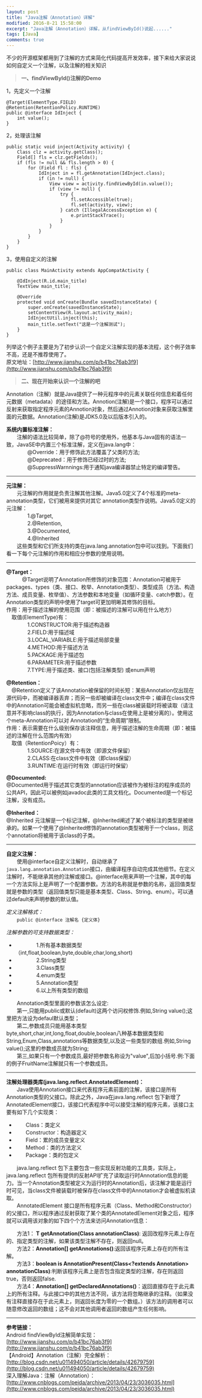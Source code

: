 ```yaml
---
layout: post
title: "Java注解（Annotation）详解"
modified: 2016-8-21 15:58:00
excerpt: "Java注解（Annotation）详解，从findViewById()说起......"
tags: [Java]
comments: true
---
```



不少的开源框架都用到了注解的方式来简化代码提高开发效率，接下来给大家说说如何自定义一个注解，以及注解的相关知识   

> **一、findViewById()注解的Demo**

 1，先定义一个注解    

	@Target(ElementType.FIELD)
	@Retention(RetentionPolicy.RUNTIME)
	public @interface IdInject {
	    int value();
	}

 2，处理该注解     

    public static void inject(Activity activity) {
        Class clz = activity.getClass();
        Field[] fls = clz.getFields();
        if (fls != null && fls.length > 0) {
            for (Field fl : fls) {
                IdInject in = fl.getAnnotation(IdInject.class);
                if (in != null) {
                    View view = activity.findViewById(in.value());
                    if (view != null) {
                        try {
                            fl.setAccessible(true);
                            fl.set(activity, view);
                        } catch (IllegalAccessException e) {
                            e.printStackTrace();
                        }
                    }
                }
            }
        }
    }

 3，使用自定义的注解   

	public class MainActivity extends AppCompatActivity {
	
	    @IdInject(R.id.main_title)
	    TextView main_title;
	
	    @Override
	    protected void onCreate(Bundle savedInstanceState) {
	        super.onCreate(savedInstanceState);
	        setContentView(R.layout.activity_main);
	        IdInjectUtil.inject(this);
	        main_title.setText("这是一个注解测试");
	    }
	}

	
列举这个例子主要是为了初步认识一个自定义注解实现的基本流程，这个例子效率不高，还是不推荐使用了。   
原文地址：[http://www.jianshu.com/p/b41bc76ab3f9](http://www.jianshu.com/p/b41bc76ab3f9)

   

> **二、现在开始来认识一个注解的吧**

Annotation（注解）就是Java提供了一种元程序中的元素关联任何信息和着任何元数据（metadata）的途径和方法。Annotion(注解)是一个接口，程序可以通过反射来获取指定程序元素的Annotion对象，然后通过Annotion对象来获取注解里面的元数据。Annotation(注解)是JDK5.0及以后版本引入的。  
 
**系统内置标准注解：**    
　　注解的语法比较简单，除了@符号的使用外，他基本与Java固有的语法一致，JavaSE中内置三个标准注解，定义在java.lang中：   
　　　　@Override：用于修饰此方法覆盖了父类的方法;   
　　　　@Deprecated：用于修饰已经过时的方法;   
　　　　@SuppressWarnnings:用于通知java编译器禁止特定的编译警告。  


----------
 
**元注解：**   
　　元注解的作用就是负责注解其他注解。Java5.0定义了4个标准的meta-annotation类型，它们被用来提供对其它 annotation类型作说明。Java5.0定义的元注解：   
　　　　1.@Target,   
　　　　2.@Retention,   
　　　　3.@Documented,   
　　　　4.@Inherited   
　　这些类型和它们所支持的类在java.lang.annotation包中可以找到。下面我们看一下每个元注解的作用和相应分参数的使用说明。 


----------
  
**@Target：**   
　　　@Target说明了Annotation所修饰的对象范围：Annotation可被用于 packages、types（类、接口、枚举、Annotation类型）、类型成员（方法、构造方法、成员变量、枚举值）、方法参数和本地变量（如循环变量、catch参数）。在Annotation类型的声明中使用了target可更加明晰其修饰的目标。   
作用：用于描述注解的使用范围（即：被描述的注解可以用在什么地方）   
　取值(ElementType)有：   
　　　　1.CONSTRUCTOR:用于描述构造器   
　　　　2.FIELD:用于描述域   
　　　　3.LOCAL_VARIABLE:用于描述局部变量   
　　　　4.METHOD:用于描述方法   
　　　　5.PACKAGE:用于描述包   
　　　　6.PARAMETER:用于描述参数   
　　　　7.TYPE:用于描述类、接口(包括注解类型) 或enum声明

**@Retention：**   
　@Retention定义了该Annotation被保留的时间长短：某些Annotation仅出现在源代码中，而被编译器丢弃；而另一些却被编译在class文件中；编译在class文件中的Annotation可能会被虚拟机忽略，而另一些在class被装载时将被读取（请注意并不影响class的执行，因为Annotation与class在使用上是被分离的）。使用这个meta-Annotation可以对 Annotation的“生命周期”限制。   
作用：表示需要在什么级别保存该注释信息，用于描述注解的生命周期（即：被描述的注解在什么范围内有效）   
　取值（RetentionPoicy）有：   
　　　　1.SOURCE:在源文件中有效（即源文件保留）   
　　　　2.CLASS:在class文件中有效（即class保留）   
　　　　3.RUNTIME:在运行时有效（即运行时保留）   

**@Documented:**   
@Documented用于描述其它类型的annotation应该被作为被标注的程序成员的公共API，因此可以被例如javadoc此类的工具文档化。Documented是一个标记注解，没有成员。   

**@Inherited：**   
@Inherited 元注解是一个标记注解，@Inherited阐述了某个被标注的类型是被继承的。如果一个使用了@Inherited修饰的annotation类型被用于一个class，则这个annotation将被用于该class的子类。  

--- 
**自定义注解：**   
　　使用@interface自定义注解时，自动继承了`java.lang.annotation.Annotation`接口，由编译程序自动完成其他细节。在定义注解时，不能继承其他的注解或接口。@interface用来声明一个注解，其中的每一个方法实际上是声明了一个配置参数。方法的名称就是参数的名称，返回值类型就是参数的类型（返回值类型只能是基本类型、Class、String、enum）。可以通过default来声明参数的默认值。   

*定义注解格式：*   
　　`public @interface 注解名 {定义体}`   

*注解参数的可支持数据类型：*   

- 　　　　1.所有基本数据类型（int,float,boolean,byte,double,char,long,short)   
- 　　　　2.String类型   
- 　　　　3.Class类型   
- 　　　　4.enum类型   
- 　　　　5.Annotation类型   
- 　　　　6.以上所有类型的数组   

　　Annotation类型里面的参数该怎么设定:    
　　第一,只能用public或默认(default)这两个访问权修饰.例如,String value();这里把方法设为defaul默认类型；　 　   
　　第二,参数成员只能用基本类型byte,short,char,int,long,float,double,boolean八种基本数据类型和 String,Enum,Class,annotations等数据类型,以及这一些类型的数组.例如,String value();这里的参数成员就为String;　　   
　　第三,如果只有一个参数成员,最好把参数名称设为"value",后加小括号.例:下面的例子FruitName注解就只有一个参数成员。 

---  
**注解处理器类库(java.lang.reflect.AnnotatedElement)：**   
　　Java使用Annotation接口来代表程序元素前面的注解，该接口是所有Annotation类型的父接口。除此之外，Java在java.lang.reflect 包下新增了AnnotatedElement接口，该接口代表程序中可以接受注解的程序元素，该接口主要有如下几个实现类：  
 
- 　　Class：类定义   
- 　　Constructor：构造器定义   
- 　　Field：累的成员变量定义   
- 　　Method：类的方法定义   
- 　　Package：类的包定义  
 
　　java.lang.reflect 包下主要包含一些实现反射功能的工具类，实际上，java.lang.reflect 包所有提供的反射API扩充了读取运行时Annotation信息的能力。当一个Annotation类型被定义为运行时的Annotation后，该注解才能是运行时可见，当class文件被装载时被保存在class文件中的Annotation才会被虚拟机读取。   
　　AnnotatedElement 接口是所有程序元素（Class、Method和Constructor）的父接口，所以程序通过反射获取了某个类的AnnotatedElement对象之后，程序就可以调用该对象的如下四个个方法来访问Annotation信息：   

　　方法1：**<T extends Annotation> T getAnnotation(Class<T> annotationClass)**: 返回改程序元素上存在的、指定类型的注解，如果该类型注解不存在，则返回null。   
　　方法2：**Annotation[] getAnnotations()**:返回该程序元素上存在的所有注解。   
　　方法3：**boolean is AnnotationPresent(Class<?extends Annotation> annotationClass)**:判断该程序元素上是否包含指定类型的注解，存在则返回true，否则返回false.   
　　方法4：**Annotation[] getDeclaredAnnotations()**：返回直接存在于此元素上的所有注释。与此接口中的其他方法不同，该方法将忽略继承的注释。（如果没有注释直接存在于此元素上，则返回长度为零的一个数组。）该方法的调用者可以随意修改返回的数组；这不会对其他调用者返回的数组产生任何影响。   


---
**参考链接：**    
Android findViewById注解简单实现：[http://www.jianshu.com/p/b41bc76ab3f9](http://www.jianshu.com/p/b41bc76ab3f9)   
【Android】Annotation（注解）完全解析：[http://blog.csdn.net/u011494050/article/details/42679759](http://blog.csdn.net/u011494050/article/details/42679759)     
深入理解Java：注解（Annotation）：[http://www.cnblogs.com/peida/archive/2013/04/23/3036035.html](http://www.cnblogs.com/peida/archive/2013/04/23/3036035.html)   

  




